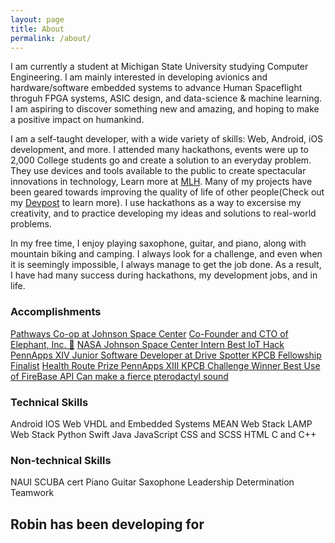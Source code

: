 ```yaml
---
layout: page
title: About
permalink: /about/
---
```

I am currently a student at Michigan State University studying Computer Engineering. I am mainly interested in developing avionics and hardware/software embedded systems to advance Human Spaceflight throguh FPGA systems, ASIC design, and data-science & machine learning. I am aspiring to discover something new and amazing, and hoping to make a positive impact on humankind.

I am a self-taught developer, with a wide variety of skills: Web, Android, iOS development, and more. I attended many hackathons, events were up to 2,000 College students go and create a solution to an everyday problem. They use devices and tools available to the public to create spectacular innovations in technology, Learn more at <a href="https://mlh.io" target="_blank">MLH</a>. Many of my projects have been geared towards improving the quality of life of other people(Check out my <a href="https://devpost.com/robinonsay" target="_blank">Devpost</a> to learn more). I use hackathons as a way to excersise my creativity, and to practice developing my ideas and solutions to real-world problems.

In my free time, I enjoy playing saxophone, guitar, and piano, along with mountain biking and camping. I always look for a challenge, and even when it is seemingly impossible, I always manage to get the job done. As a result, I have had many success during hackathons, my development jobs, and in life.
<div class="col-md-6 text-center">
    <h3>Accomplishments</h3>
    <div class="list-group">
        <a href="#" class="list-group-item"> Pathways Co-op at Johnson Space Center</a>
        <a href="https://www.elephant.rocks" class="list-group-item" target="_blank">Co-Founder and CTO of Elephant, Inc. 🐘</a>
        <a href="https://www.nasa.gov/centers/johnson/education/interns/index.html" class="list-group-item" target="_blank">NASA Johnson Space Center Intern <i class="fa fa-space-shuttle" aria-hidden="true"></i></a>
        <a href="https://devpost.com/software/eggsy" class="list-group-item" target="_blank">Best IoT Hack PennApps XIV <i class="fa fa-trophy"></i></a>
        <a href="https://drivespotter.com/" class="list-group-item" target="_blank">Junior Software Developer at Drive Spotter <i class="fa fa-truck" aria-hidden="true"></i></a>
        <a href="https://kpcbfellows.com/" class="list-group-item" target="_blank">KPCB Fellowship Finalist</a>
        <a href="https://devpost.com/software/datadoc" class="list-group-item" target="_blank">Health Route Prize PennApps XIII <i class="fa fa-trophy"></i></a>
        <a href="https://devpost.com/software/medinar" class="list-group-item" target="_blank">KPCB Challenge Winner <i class="fa fa-trophy"></i></a>
        <a href="https://devpost.com/software/medinar" class="list-group-item" target="_blank">Best Use of FireBase API <i class="fa fa-trophy"></i></a>
        <a href="https://www.youtube.com/watch?v=gLgrIipmT9Q" class="list-group-item" target="_blank">Can make a fierce pterodactyl sound <i class="fa fa-child"></i></a>
    </div>
</div>
<div class="col-md-6 text-center">
    <h3>Technical Skills</h3>
    <div class="list-group">
        <a class="list-group-item">Android</a>
        <a class="list-group-item">IOS</a>
        <a class="list-group-item">Web</a>
        <a class="list-group-item">VHDL and Embedded Systems</a>
        <a class="list-group-item">MEAN Web Stack</a>
        <a class="list-group-item">LAMP Web Stack</a>
        <a class="list-group-item">Python</a>
        <a class="list-group-item">Swift</a>
        <a class="list-group-item">Java</a>
        <a class="list-group-item">JavaScript</a>
        <a class="list-group-item">CSS and SCSS</a>
        <a class="list-group-item">HTML</a>
        <a class="list-group-item">C and C++</a>
    </div>
    <h3>Non-technical Skills</h3>
    <div class="list-group">
        <a class="list-group-item">NAUI SCUBA cert</a>
        <a class="list-group-item">Piano</a>
        <a class="list-group-item">Guitar</a>
        <a class="list-group-item">Saxophone</a>
        <a class="list-group-item">Leadership</a>
        <a class="list-group-item">Determination</a>
        <a class="list-group-item">Teamwork</a>
    </div>

</div>
<section class="counter" id="counter">
    <div class="row" id="div-code-counter">
        <div class="col-lg-12 col-md-12 col-sm-12 col-xs-12 text-center">
            <h2>
                Robin has been developing for
            </h2>
        </div>
        <div class="col-md-offset-2 text-center" id="div-timers">
            <div class="col-md-2 col-xs-6">
                <h1 class="years"></h1>
                <p class="years-lable small"></p>
            </div>
            <div class="col-md-2 col-xs-6">
                <h1 class="days"></h1>
                <p class="days-lable small"></p>
            </div>
            <div class="col-md-2 col-xs-6">
                <h1 class="hours"></h1>
                <p class="hours-lable small"></p>
            </div>
            <div class="col-md-2 col-xs-6">
                <h1 class="minutes"></h1>
                <p class="minutes-lable small"></p>
            </div>
            <div class="col-md-2 col-xs-6">
                <h1 class="seconds"></h1>
                <p class="seconds-lable small"></p>
            </div>
        </div>
    </div>
</section>
